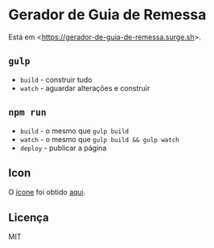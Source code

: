 Gerador de Guia de Remessa
==========================

Está em &lt;https://gerador-de-guia-de-remessa.surge.sh&gt;.

`gulp`
------

- `build` - construir tudo
- `watch` - aguardar alterações e construir

`npm run`
---------

- `build` - o mesmo que `gulp build`
- `watch` - o mesmo que `gulp build && gulp watch`
- `deploy` - publicar a página

Icon
----

O [ícone](./src/favicon.ico) foi obtido [aqui](https://goo.gl/gYrVSu).

Licença
-------

MIT
